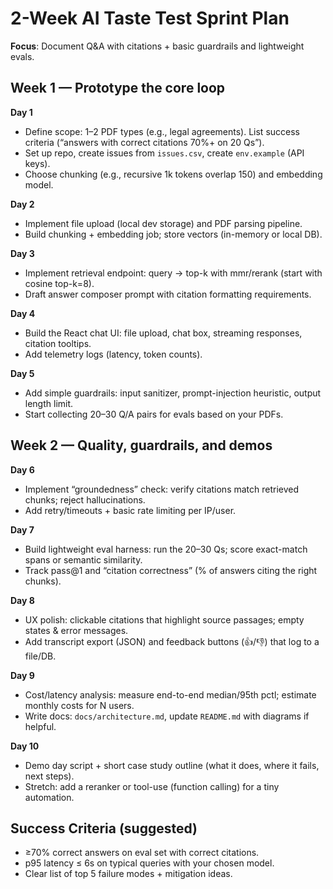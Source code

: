 # 2-Week AI Taste Test Sprint Plan

**Focus**: Document Q&A with citations + basic guardrails and lightweight evals.

## Week 1 — Prototype the core loop
**Day 1**
- Define scope: 1–2 PDF types (e.g., legal agreements). List success criteria (“answers with correct citations 70%+ on 20 Qs”).
- Set up repo, create issues from `issues.csv`, create `env.example` (API keys).
- Choose chunking (e.g., recursive 1k tokens overlap 150) and embedding model.

**Day 2**
- Implement file upload (local dev storage) and PDF parsing pipeline.
- Build chunking + embedding job; store vectors (in-memory or local DB).

**Day 3**
- Implement retrieval endpoint: query → top-k with mmr/rerank (start with cosine top-k=8).
- Draft answer composer prompt with citation formatting requirements.

**Day 4**
- Build the React chat UI: file upload, chat box, streaming responses, citation tooltips.
- Add telemetry logs (latency, token counts).

**Day 5**
- Add simple guardrails: input sanitizer, prompt-injection heuristic, output length limit.
- Start collecting 20–30 Q/A pairs for evals based on your PDFs.

## Week 2 — Quality, guardrails, and demos
**Day 6**
- Implement “groundedness” check: verify citations match retrieved chunks; reject hallucinations.
- Add retry/timeouts + basic rate limiting per IP/user.

**Day 7**
- Build lightweight eval harness: run the 20–30 Qs; score exact-match spans or semantic similarity.
- Track pass@1 and “citation correctness” (% of answers citing the right chunks).

**Day 8**
- UX polish: clickable citations that highlight source passages; empty states & error messages.
- Add transcript export (JSON) and feedback buttons (👍/👎) that log to a file/DB.

**Day 9**
- Cost/latency analysis: measure end-to-end median/95th pctl; estimate monthly costs for N users.
- Write docs: `docs/architecture.md`, update `README.md` with diagrams if helpful.

**Day 10**
- Demo day script + short case study outline (what it does, where it fails, next steps).
- Stretch: add a reranker or tool-use (function calling) for a tiny automation.

## Success Criteria (suggested)
- ≥70% correct answers on eval set with correct citations.
- p95 latency ≤ 6s on typical queries with your chosen model.
- Clear list of top 5 failure modes + mitigation ideas.
